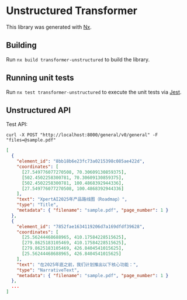 # Unstructured Transformer

This library was generated with [Nx](https://nx.dev).

## Building

Run `nx build transformer-unstructured` to build the library.

## Running unit tests

Run `nx test transformer-unstructured` to execute the unit tests via [Jest](https://jestjs.io).

## Unstructured API

Test API:

`curl -X POST "http://localhost:8000/general/v0/general" -F "files=@sample.pdf"`

```json
[
  {
    "element_id": "8bb18b6e23fc73a0215398c085ae422d",
    "coordinates": [
      [27.549776077270508, 70.30609130859375],
      [502.4502258300781, 70.30609130859375],
      [502.4502258300781, 100.4868392944336],
      [27.549776077270508, 100.4868392944336]
    ],
    "text": "XpertAI2025年产品路线图（Roadmap）",
    "type": "Title",
    "metadata": { "filename": "sample.pdf", "page_number": 1 }
  },
  {
    "element_id": "7852fae1634119206d7a169dfdf39628",
    "coordinates": [
      [25.56244468688965, 410.17584228515625],
      [279.8625183105469, 410.17584228515625],
      [279.8625183105469, 426.8404541015625],
      [25.56244468688965, 426.8404541015625]
    ],
    "text": "在2025年底之前，我们计划推出以下核⼼功能：",
    "type": "NarrativeText",
    "metadata": { "filename": "sample.pdf", "page_number": 1 }
  },
  ...
]
```
